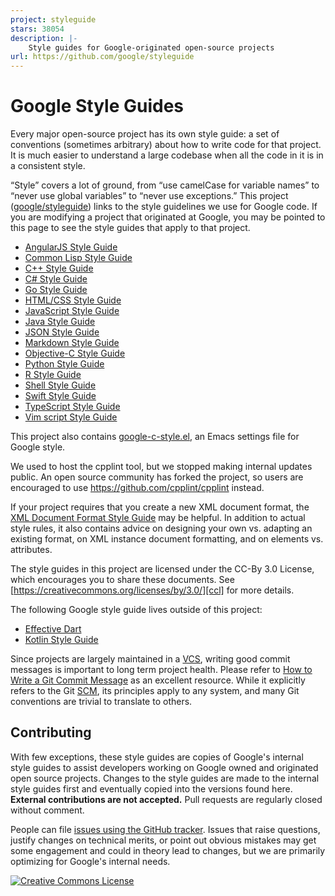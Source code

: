 ```yaml
---
project: styleguide
stars: 38054
description: |-
    Style guides for Google-originated open-source projects
url: https://github.com/google/styleguide
---
```


# Google Style Guides

Every major open-source project has its own style guide: a set of conventions
(sometimes arbitrary) about how to write code for that project. It is much
easier to understand a large codebase when all the code in it is in a consistent
style.

“Style” covers a lot of ground, from “use camelCase for variable names” to
“never use global variables” to “never use exceptions.” This project
([google/styleguide](https://github.com/google/styleguide)) links to the style
guidelines we use for Google code. If you are modifying a project that
originated at Google, you may be pointed to this page to see the style guides
that apply to that project.


*   [AngularJS Style Guide][angular]
*   [Common Lisp Style Guide][cl]
*   [C++ Style Guide][cpp]
*   [C# Style Guide][csharp]
*   [Go Style Guide][go]
*   [HTML/CSS Style Guide][htmlcss]
*   [JavaScript Style Guide][js]
*   [Java Style Guide][java]
*   [JSON Style Guide][json]
*   [Markdown Style Guide][markdown]
*   [Objective-C Style Guide][objc]
*   [Python Style Guide][py]
*   [R Style Guide][r]
*   [Shell Style Guide][sh]
*   [Swift Style Guide][swift]
*   [TypeScript Style Guide][ts]
*   [Vim script Style Guide][vim]

This project also contains [google-c-style.el][emacs], an Emacs settings file
for Google style.

We used to host the cpplint tool, but we stopped making internal updates public.
An open source community has forked the project, so users are encouraged to use
https://github.com/cpplint/cpplint instead.

If your project requires that you create a new XML document format, the
[XML Document Format Style Guide][xml] may be helpful. In addition to actual
style rules, it also contains advice on designing your own vs. adapting an
existing format, on XML instance document formatting, and on elements vs.
attributes.

The style guides in this project are licensed under the CC-By 3.0 License, which
encourages you to share these documents. See
[https://creativecommons.org/licenses/by/3.0/][ccl] for more details.

The following Google style guide lives outside of this project:

*  [Effective Dart][dart]
*  [Kotlin Style Guide][kotlin]

Since projects are largely maintained in a [VCS], writing good commit messages
is important to long term project health. Please refer to [How to Write a Git
Commit Message](https://cbea.ms/git-commit/) as an excellent resource. While it
explicitly refers to the Git [SCM], its principles apply to any system, and many
Git conventions are trivial to translate to others.

## Contributing

With few exceptions, these style guides are copies of Google's internal style
guides to assist developers working on Google owned and originated open source
projects. Changes to the style guides are made to the internal style guides
first and eventually copied into the versions found here. **External
contributions are not accepted.** Pull requests are regularly closed without
comment.

People can file [issues using the GitHub tracker][gh-tracker]. Issues that raise
questions, justify changes on technical merits, or point out obvious mistakes
may get some engagement and could in theory lead to changes, but we are
primarily optimizing for Google's internal needs.

<a rel="license" href="https://creativecommons.org/licenses/by/3.0/"><img alt="Creative Commons License" style="border-width:0" src="https://i.creativecommons.org/l/by/3.0/88x31.png" /></a>

[cpp]: https://google.github.io/styleguide/cppguide.html
[csharp]: https://google.github.io/styleguide/csharp-style.html
[swift]: https://google.github.io/swift/
[objc]: objcguide.md
[gh-tracker]: https://github.com/google/styleguide/issues
[go]: go/
[java]: https://google.github.io/styleguide/javaguide.html
[json]: https://google.github.io/styleguide/jsoncstyleguide.xml
[kotlin]: https://developer.android.com/kotlin/style-guide
[py]: https://google.github.io/styleguide/pyguide.html
[r]: https://google.github.io/styleguide/Rguide.html
[sh]: https://google.github.io/styleguide/shellguide.html
[htmlcss]: https://google.github.io/styleguide/htmlcssguide.html
[js]: https://google.github.io/styleguide/jsguide.html
[markdown]: https://google.github.io/styleguide/docguide/style.html
[ts]: https://google.github.io/styleguide/tsguide.html
[angular]: https://google.github.io/styleguide/angularjs-google-style.html
[cl]: https://google.github.io/styleguide/lispguide.xml
[vim]: https://google.github.io/styleguide/vimscriptguide.xml
[emacs]: https://raw.githubusercontent.com/google/styleguide/gh-pages/google-c-style.el
[xml]: https://google.github.io/styleguide/xmlstyle.html
[dart]: https://www.dartlang.org/guides/language/effective-dart
[ccl]: https://creativecommons.org/licenses/by/3.0/
[SCM]: https://en.wikipedia.org/wiki/Source_control_management
[VCS]: https://en.wikipedia.org/wiki/Version_control_system

